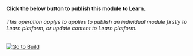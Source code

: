 #### Click the below button to publish this module to Learn.  
###### This operation applys to applies to publish an individual module firstly to Learn platform, or update content to Learn platform.


[![Go to Build](https://aka.ms/pdets-autopub-icons-gotopubmodule)](https://wwlpublish2learn.azurewebsites.net/#/pub2Module/https%253A%252F%252Fmicrosoftdigitallearning.visualstudio.com%252FDefaultCollection%252FCourseware%252F_git%252FLP_AZ_designing-implementing-microsoft-azure-networking%253Fpath%253D%25252FModules%25252FM07-design-implement-private-access-to-azure-services%2526version%253DGBmaster)